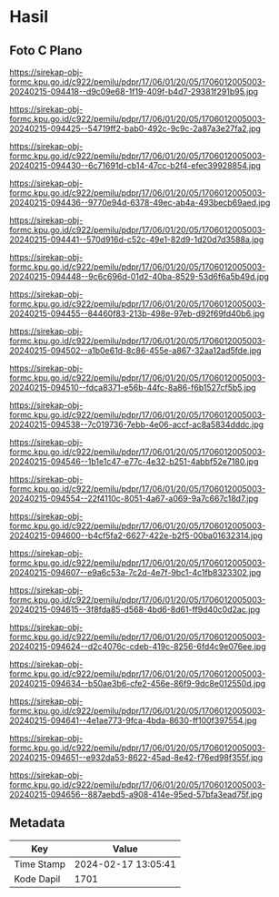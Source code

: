 # Hasil

## Foto C Plano

https://sirekap-obj-formc.kpu.go.id/c922/pemilu/pdpr/17/06/01/20/05/1706012005003-20240215-094418--d9c09e68-1f19-409f-b4d7-29381f291b95.jpg

https://sirekap-obj-formc.kpu.go.id/c922/pemilu/pdpr/17/06/01/20/05/1706012005003-20240215-094425--54719ff2-bab0-492c-9c9c-2a87a3e27fa2.jpg

https://sirekap-obj-formc.kpu.go.id/c922/pemilu/pdpr/17/06/01/20/05/1706012005003-20240215-094430--6c71691d-cb14-47cc-b2f4-efec39928854.jpg

https://sirekap-obj-formc.kpu.go.id/c922/pemilu/pdpr/17/06/01/20/05/1706012005003-20240215-094436--9770e94d-6378-49ec-ab4a-493becb69aed.jpg

https://sirekap-obj-formc.kpu.go.id/c922/pemilu/pdpr/17/06/01/20/05/1706012005003-20240215-094441--570d916d-c52c-49e1-82d9-1d20d7d3588a.jpg

https://sirekap-obj-formc.kpu.go.id/c922/pemilu/pdpr/17/06/01/20/05/1706012005003-20240215-094448--9c6c696d-01d2-40ba-8529-53d6f6a5b49d.jpg

https://sirekap-obj-formc.kpu.go.id/c922/pemilu/pdpr/17/06/01/20/05/1706012005003-20240215-094455--84460f83-213b-498e-97eb-d92f69fd40b6.jpg

https://sirekap-obj-formc.kpu.go.id/c922/pemilu/pdpr/17/06/01/20/05/1706012005003-20240215-094502--a1b0e61d-8c86-455e-a867-32aa12ad5fde.jpg

https://sirekap-obj-formc.kpu.go.id/c922/pemilu/pdpr/17/06/01/20/05/1706012005003-20240215-094510--fdca8371-e56b-44fc-8a86-f6b1527cf5b5.jpg

https://sirekap-obj-formc.kpu.go.id/c922/pemilu/pdpr/17/06/01/20/05/1706012005003-20240215-094538--7c019736-7ebb-4e06-accf-ac8a5834dddc.jpg

https://sirekap-obj-formc.kpu.go.id/c922/pemilu/pdpr/17/06/01/20/05/1706012005003-20240215-094546--1b1e1c47-e77c-4e32-b251-4abbf52e7180.jpg

https://sirekap-obj-formc.kpu.go.id/c922/pemilu/pdpr/17/06/01/20/05/1706012005003-20240215-094554--22f4110c-8051-4a67-a069-9a7c667c18d7.jpg

https://sirekap-obj-formc.kpu.go.id/c922/pemilu/pdpr/17/06/01/20/05/1706012005003-20240215-094600--b4cf5fa2-6627-422e-b2f5-00ba01632314.jpg

https://sirekap-obj-formc.kpu.go.id/c922/pemilu/pdpr/17/06/01/20/05/1706012005003-20240215-094607--e9a6c53a-7c2d-4e7f-9bc1-4c1fb8323302.jpg

https://sirekap-obj-formc.kpu.go.id/c922/pemilu/pdpr/17/06/01/20/05/1706012005003-20240215-094615--3f8fda85-d568-4bd6-8d61-ff9d40c0d2ac.jpg

https://sirekap-obj-formc.kpu.go.id/c922/pemilu/pdpr/17/06/01/20/05/1706012005003-20240215-094624--d2c4076c-cdeb-419c-8256-6fd4c9e076ee.jpg

https://sirekap-obj-formc.kpu.go.id/c922/pemilu/pdpr/17/06/01/20/05/1706012005003-20240215-094634--b50ae3b6-cfe2-456e-86f9-9dc8e012550d.jpg

https://sirekap-obj-formc.kpu.go.id/c922/pemilu/pdpr/17/06/01/20/05/1706012005003-20240215-094641--4e1ae773-9fca-4bda-8630-ff100f397554.jpg

https://sirekap-obj-formc.kpu.go.id/c922/pemilu/pdpr/17/06/01/20/05/1706012005003-20240215-094651--e932da53-8622-45ad-8e42-f76ed98f355f.jpg

https://sirekap-obj-formc.kpu.go.id/c922/pemilu/pdpr/17/06/01/20/05/1706012005003-20240215-094656--887aebd5-a908-414e-95ed-57bfa3ead75f.jpg


## Metadata

| Key        | Value               |
| ---------- | ------------------- |
| Time Stamp | 2024-02-17 13:05:41 |
| Kode Dapil | 1701                |



